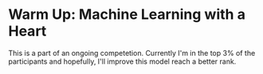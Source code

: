 # Warm Up: Machine Learning with a Heart
This is a part of an ongoing competetion. Currently I'm in the top 3% of the participants and hopefully, I'll improve this model reach a better rank.
